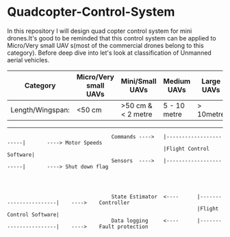 # Quadcopter-Control-System
In this repository I will design quad copter control system for mini drones.It's good to be reminded that this control system can be applied to Micro/Very small UAV s(most of the commercial drones belong to this category). Before deep dive into let's look at classification of Unmanned aerial vehicles.
  
  Category             |   Micro/Very small UAVs      |    Mini/Small UAVs      |       Medium UAVs         |    Large UAVs       |               
  ---------------------|------------------------------|-------------------------|---------------------------|---------------------|
  Length/Wingspan:     |         <50 cm               |    >50 cm & < 2 metre   |       5 - 10 metre        |     > 10metre       |
  ---------------------------------------------------------------------------------------------------------------------------------
  
  
                                      Commands ---->   |-----------------------|       ----> Motor Speeds
                                                       |Flight Control Software|
                                      Sensors  ---->   |-----------------------|       ----> Shut down flag
  
  
  
                               
                                      State Estimator  <----      |-----------------------|    ---->    Controller
                                                                  |Flight Control Software|    
                                      Data logging     <----      |-----------------------|    ---->    Fault protection
                                
                                
                                
                                
                                

